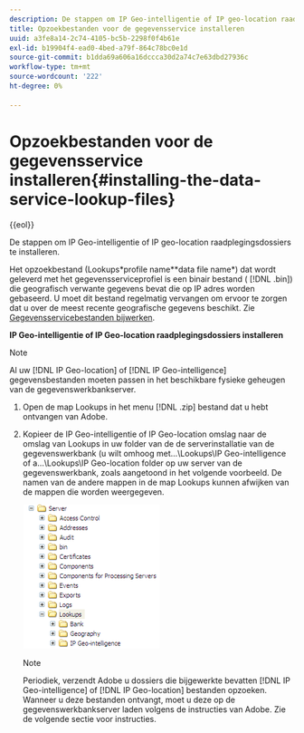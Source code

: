 ```yaml
---
description: De stappen om IP Geo-intelligentie of IP geo-location raadplegingsdossiers te installeren.
title: Opzoekbestanden voor de gegevensservice installeren
uuid: a3fe8a14-2c74-4105-bc5b-2298f0f4b61e
exl-id: b19904f4-ead0-4bed-a79f-864c78bc0e1d
source-git-commit: b1dda69a606a16dccca30d2a74c7e63dbd27936c
workflow-type: tm+mt
source-wordcount: '222'
ht-degree: 0%

---
```


# Opzoekbestanden voor de gegevensservice installeren{#installing-the-data-service-lookup-files}

{{eol}}

De stappen om IP Geo-intelligentie of IP geo-location raadplegingsdossiers te installeren.

Het opzoekbestand (Lookups\*profile name*\*data file name*) dat wordt geleverd met het gegevensserviceprofiel is een binair bestand ( [!DNL .bin]) die geografisch verwante gegevens bevat die op IP adres worden gebaseerd. U moet dit bestand regelmatig vervangen om ervoor te zorgen dat u over de meest recente geografische gegevens beschikt. Zie [Gegevensservicebestanden bijwerken](../../../../home/c-geo-oview/c-wk-data-svcs/c-updt-data-svc-files.md#concept-2b3d11e4cb814fc09add5de58a87045c).

**IP Geo-intelligentie of IP Geo-location raadplegingsdossiers installeren**

>[!NOTE]
>
>Al uw [!DNL IP Geo-location] of [!DNL IP Geo-intelligence] gegevensbestanden moeten passen in het beschikbare fysieke geheugen van de gegevenswerkbankserver.

1. Open de map Lookups in het menu [!DNL .zip] bestand dat u hebt ontvangen van Adobe.
1. Kopieer de IP Geo-intelligentie of IP Geo-location omslag naar de omslag van Lookups in uw folder van de de serverinstallatie van de gegevenswerkbank (u wilt omhoog met...\Lookups\IP Geo-intelligence of a...\Lookups\IP Geo-location folder op uw server van de gegevenswerkbank, zoals aangetoond in het volgende voorbeeld. De namen van de andere mappen in de map Lookups kunnen afwijken van de mappen die worden weergegeven.

   ![Stapinfo](assets/Geo_installLookups_dirIP.png)

   >[!NOTE]
   >
   >Periodiek, verzendt Adobe u dossiers die bijgewerkte bevatten [!DNL IP Geo-intelligence] of [!DNL IP Geo-location] bestanden opzoeken. Wanneer u deze bestanden ontvangt, moet u deze op de gegevenswerkbankserver laden volgens de instructies van Adobe. Zie de volgende sectie voor instructies.
